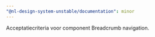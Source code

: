```yaml
---
"@nl-design-system-unstable/documentation": minor
---
```


Acceptatiecriteria voor component Breadcrumb navigation.
